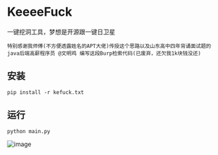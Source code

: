 # KeeeeFuck
 一键挖洞工具，梦想是开源跟一键日卫星
 
`特别感谢我师傅(不方便透露姓名的APT大佬)传授这个思路以及山东高中四年背诵面试题的java后端高薪程序员 @文明鸡 编写这段Burp检索代码(已废弃，还欠我1k块钱没还)`
## 安装
```
pip install -r kefuck.txt
```

## 运行
```
python main.py
```

![image](https://github.com/soryecker/KeeeeFuck/assets/46450756/1b012790-ff01-423a-bf52-1e03be030dee)

